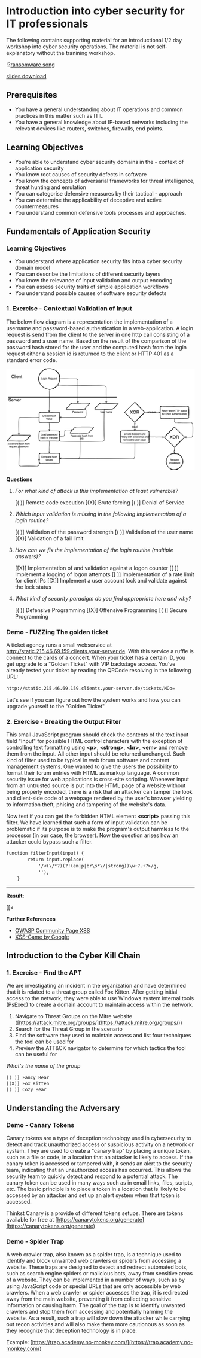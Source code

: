 <!--
author:   Marco Hammel

classroom: disable

email:    marco.hammel@agimo.eu

version:  1.0

language: en

narrator: US English Female

comment:  This is supporting material for an introductional 1/2 day workshop into cyber security operations.
          
-->

# Introduction into cyber security for IT professionals

The following contains supporting material for an introductional 1/2 day workshop into cyber security operations.
The material is not self-explanatory without the tranining workshop.

!?[ransomware song](https://youtu.be/d2dsI8NvdCU)

[slides download](https://github.com/codeHorse87/TR_IntroCyberSecurityOps/raw/main/presentation.pdf)

## Prerequisites

- You have a general understanding about IT operations and common practices in this matter such as ITIL
- You have a general knowledge about IP-based networks including the relevant devices like routers, switches, firewalls, end points. 

## Learning Objectives

- You’re able to understand cyber security domains in the - context of application security
- You know root causes of security defects in software
- You know the concepts of adversarial frameworks for threat intelligence, threat hunting and emulation
- You can categorise defensive measures by their tactical - approach
- You can determine the applicability of deceptive and active countermeasures
- You understand common defensive tools processes and approaches. 


## Fundamentals of Application Security



### Learning Objectives

- You understand where application security fits into a cyber security domain model
- You can describe the limitations of different security layers 
- You know the relevance of input validation and output encoding 
- You can assess security traits of simple application workflows
- You understand possible causes of software security defects

### 1. Exercise - Contextual Validation of Input

The below flow diagram is a representation the implementation of a username and password-based authentication in a web-application. A login request is send from the client to the server in one http call consisting of a password and a user name. Based on the result of the comparison of the password hash stored for the user and the computed hash from the login request either a session id is returned to the client or HTTP 401 as a standard error code.

![image](/images/loginflow.png)


**Questions**

1. *For what kind of attack is this implementation at least vulnerable?*

    [( )] Remote code execution
    [(X)] Brute forcing 
    [( )] Denial of Service

2. *Which input validation is missing in the following implementation of a login routine?*

    [( )] Validation of the password strength
    [( )] Validation of the user name
    [(X)] Validation of a fail limit

3. *How can we fix the implementation of the login routine (multiple answers)?*

    [[X]] Implementation of and validation against a logon counter
    [[ ]] Implement a logging of logon attempts
    [[ ]] Implementation of a rate limit for client IPs 
    [[X]] Implement a user account lock and validate against the lock status

4. *What kind of security paradigm do you find appropriate here and why?*

    [( )] Defensive Programming
    [(X)] Offensive Programming
    [( )] Secure Programming


### Demo - FUZZing The golden ticket

A ticket agency runs a small webservice at http://static.215.46.69.159.clients.your-server.de. With this service a ruffle is connect to the cards of a concert. When your ticket has a certain ID, you get upgrade to a "Golden Ticket" with VIP backstage access. You've already tested your ticket by reading the QRCode resolving in the following URL: 
```markdown
http://static.215.46.69.159.clients.your-server.de/tickets/MQo=
````
Let's see if you can figure out how the system works and how you can upgrade yourself to the "Golden Ticket"

### 2. Exercise - Breaking the Output Filter

This small JavaScript program should check the contents of the text input field "Input" for possible HTML control characters with the exception of controlling text formatting using **\<p\>**, **\<strong\>**, **\<br\>**, **\<em\>** and remove them from the input. All other input should be returned unchanged. Such kind of filter used to be typical in web forum software and content management systems. One wanted to give the users the possibility to format their forum entries with HTML as markup language. A common security issue for web applications is cross-site scripting. Whenever input from an untrusted source is put into the HTML page of a website without being properly encoded, there is a risk that an attacker can tamper the look and client-side code of a webpage rendered by the user's browser yielding to information theft, phising and tampering of the website's data.

Now test if you can get the forbidden HTML element **\<script\>** passing this filter. We have learned that such a form of input validation can be problematic if its purpose is to make the program's output harmless to the processor (in our case, the browser). Now the question arises how an attacker could bypass such a filter.

``` markdown
function filterInput(input) {
        return input.replace(
            '/<(\/*?)(?!(em|p|br\s*\/|strong))\w+?.+?>/g,
            '');
    }
```

---

__Result:__

[[<<script>script>]]
[[?]] Think about repeating yourself to make the filter return what you want
<script>
    let output = `@input`.replace(/<(\/*?)(?!(em|p|br\s*\/|strong))\w+?.+?>/g,'')
    // alert(output)
    if (output.includes('<script>')){
        //send.lia("That's correct",[], true)
        send.lia("true")
    } else {
        send.lia("Think about repeating yourself to make the filter return what you want", [], false)
    }
</script>


**Further References**

-	[OWASP Community Page XSS](https://owasp.org/www-community/attacks/xss/)
-	[XSS-Game by Google](https://xss-game.appspot.com/)

## Introduction to the Cyber Kill Chain

### 1. Exercise - Find the APT

We are investigating an incident in the organization and have determined that it is related to a threat group called Fox Kitten. After getting initial access to the network, they were able to use Windows system internal tools (PsExec) to create a domain account to maintain access within the network.

1. Navigate to Threat Groups on the Mitre website ([https://attack.mitre.org/groups/](https://attack.mitre.org/groups/))
2. Search for the Threat Group in the scenario  
3. Find the software they used to maintain access and list four techniques the tool can be used for 
4. Preview the ATT&CK navigator to determine for which tactics the tool can be useful for 

*What's the name of the group*

    [( )] Fancy Bear
    [(X)] Fox Kitten
    [( )] Cozy Bear

## Understanding the Adversary

### Demo - Canary Tokens

Canary tokens are a type of deception technology used in cybersecurity to detect and track unauthorized access or suspicious activity on a network or system. They are used to create a "canary trap" by placing a unique token, such as a file or code, in a location that an attacker is likely to access. If the canary token is accessed or tampered with, it sends an alert to the security team, indicating that an unauthorized access has occurred. This allows the security team to quickly detect and respond to a potential attack. The canary token can be used in many ways such as in email links, files, scripts, etc. The basic principle is to place a token in a location that is likely to be accessed by an attacker and set up an alert system when that token is accessed.

Thinkst Canary is a provide of different tokens setups. There are tokens available for free at [https://canarytokens.org/generate](https://canarytokens.org/generate)

### Demo - Spider Trap

A web crawler trap, also known as a spider trap, is a technique used to identify and block unwanted web crawlers or spiders from accessing a website. These traps are designed to detect and redirect automated bots, such as search engine spiders or malicious bots, away from sensitive areas of a website. They can be implemented in a number of ways, such as by using JavaScript code or special URLs that are only accessible by web crawlers. When a web crawler or spider accesses the trap, it is redirected away from the main website, preventing it from collecting sensitive information or causing harm. The goal of the trap is to identify unwanted crawlers and stop them from accessing and potentially harming the website. As a result, such a trap will slow down the attacker while carrying out recon activities and will also make them more cautionous as soon as they recognize that deception technology is in place. 

Example: [https://trap.academy.no-monkey.com/](https://trap.academy.no-monkey.com/)

